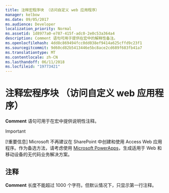 ```yaml
---
title: 注释宏程序块 （访问自定义 web 应用程序）
manager: kelbow
ms.date: 09/05/2017
ms.audience: Developer
localization_priority: Normal
ms.assetid: 1d8977a0-e787-415f-adc0-2e0c53a364a4
description: Comment 语句可用于提供在宏中的解释性备注。
ms.openlocfilehash: 4dd8c869494fcc0dd038ef9414a625cffd9c23f1
ms.sourcegitcommit: 9d60cd82b5413446e5bc8ace2cd689f683fb41a7
ms.translationtype: MT
ms.contentlocale: zh-CN
ms.lasthandoff: 06/11/2018
ms.locfileid: "19773421"
---
```

# <a name="comment-macro-block-access-custom-web-app"></a>注释宏程序块 （访问自定义 web 应用程序）

**Comment** 语句可用于在宏中提供说明性注释。 
  
> [!IMPORTANT]
> [!重要信息] Microsoft 不再建议在 SharePoint 中创建和使用 Access Web 应用程序。作为备选方法，请考虑使用 [Microsoft PowerApps](https://powerapps.microsoft.com/en-us/)，生成适用于 Web 和移动设备的无代码业务解决方案。 
  
## <a name="remarks"></a>注释

**Comment** 长度不能超过 1000 个字符。但默认情况下，只显示第一行注释。 
  

